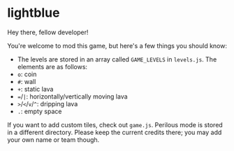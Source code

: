 # lightblue

Hey there, fellow developer!

You're welcome to mod this game, but here's a few things you should know:

- The levels are stored in an array called `GAME_LEVELS` in `levels.js`. The elements are as follows:
- `o`: coin
- `#`: wall
- `+`: static lava
- `=`/`|`: horizontally/vertically moving lava
- `>`/`<`/`v`/`^`: dripping lava
- `.`: empty space

If you want to add custom tiles, check out `game.js`.
Perilous mode is stored in a different directory.
Please keep the current credits there; you may add your own name or team though.